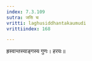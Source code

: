 ```yaml
---
index: 7.3.109
sutra: जसि च
vritti: laghusiddhantakaumudi
vrittiindex: 168

---
```

ह्रस्वान्तस्याङ्गस्य गुणः। हरयः॥